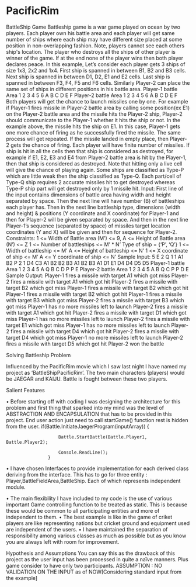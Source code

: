 # PacificRim

BattleShip Game
Battleship game is a war game played on ocean by two players. Each player own his
battle area and each player will get same number of ships where each ship may have
different size placed at some position in non-overlapping fashion. Note, players cannot
see each others ship's location.
The player who destroys all the ships of other player is winner of the game. If at the end
none of the player wins then both player declares peace.
In this example, Let’s consider each player gets 3 ships of size 1x3, 2x2 and 1x4. First
ship is spanned in between B1, B2 and B3 cells. Next ship is spanned in between D1, D2,
E1 and E2 cells. Last ship is spanned in between F3, F4, F5 and F6 cells. Similarly
Player-2 can place the same set of ships in different positions in his battle area.
Player-1 battle Area
1 2 3 4 5 6
A
B
C
D
E
F
Player-2 battle Area
1 2 3 4 5 6
A
B
C
D
E
F
Both players will get the chance to launch missiles one by one. For example if Player-1
fires missile in Player-2 battle area by calling some position(ex E1) on the Player-2 battle
area and the missile hits the Player-2 ship, Player-2 should communicate to the Player-1
whether it hits the ship or not.
In the example above, the missile hits the ship on E1. In this case, Player-1 gets one more
chance of firing as he successfully fired the missile. The same process will get repeated.
If the missile landed in empty place, then Player-2 gets the chance of firing. Each player
will have finite number of missiles.
If ship is hit in all the cells then that ship is considered as destroyed, for example if E1,
E2, E3 and E4 from Player-2 battle area is hit by the Player-1, then that ship is considered
as destroyed. Note that hitting only a live cell will give the chance of playing
again. Some ships are classified as Type-P which are little weak then the ship classified
as Type-Q. Each part/cell of Type-Q ship requires 2 accurate missiles hit to get destroyed
whereas Type-P ship part will get destroyed only by 1 missile hit.
Input:
First line of the input contains dimensions of battle area having width and height
separated by space. Then the next line will have number (B) of battleships each player
has. Then in the next line battleship type, dimensions (width and height) & positions (Y
coordinate and X coordinate) for Player-1 and then for Player-2 will be given separated
by space. And then in the next line Player-1’s sequence (separated by space) of missiles
target location coordinates (Y and X) will be given and then for sequence for Player-2.
Constraints:
1 <= Width of Battle area (M’) <= 9,
A <= Height of Battle area (N’) <= Z
1 <= Number of battleships <= M’ * N’
Type of ship = {‘P’, ‘Q’}
1 <= Width of battleship <= M’
A <= Height of battleship <= N’
1 <= X coordinate of ship <= M’
A <= Y coordinate of ship <= N’
Sample Input:
5 E
2
Q 1 1 A1 B2
P 2 1 D4 C3
A1 B2 B2 B3
A1 B2 B3 A1 D1 E1 D4 D4 D5 D5
Player-1 battle Area
1 2 3 4 5
A Q
B
C
D
P P
E
Player-2 battle Area
1 2 3 4 5
A
B
Q
C
P P
D
E
Sample Output:
Player-1 fires a missile with target A1 which got miss
Player-2 fires a missile with target A1 which got hit
Player-2 fires a missile with target B2 which got miss
Player-1 fires a missile with target B2 which got hit
Player-1 fires a missile with target B2 which got hit
Player-1 fires a missile with target B3 which got miss
Player-2 fires a missile with target B3 which got miss
Player-1 has no more missiles left to launch
Player-2 fires a missile with target A1 which got hit
Player-2 fires a missile with target D1 which got miss
Player-1 has no more missiles left to launch
Player-2 fires a missile with target E1 which got miss
Player-1 has no more missiles left to launch
Player-2 fires a missile with target D4 which got hit
Player-2 fires a missile with target D4 which got miss
Player-1 no more missiles left to launch
Player-2 fires a missile with target D5 which got hit
Player-2 won the battle

Solving Battleship Problem


Influenced by the PacificRim movie which I saw last night I have named my project as ‘BattleShipPacificRim’. The two main characters (players) would be JAEGAR and KAIJU. Battle is fought between these two players.

Salient Features

•	Before starting off with coding I was designing the architecture for this problem and first thing that sparked into my mind was the level of ABSTRACTION AND ENCAPSULATION that has to be provided in this project. 
End user action just need to call startGame() function rest is hidden from the user.
                   if(Battle.InitiateJaegerProgram(inputArray))
                    {

                        Battle.StartBattle(Battle.Player1, Battle.Player2);
                   
                        Console.ReadLine();
                    }
        
•	I have chosen Interfaces to provide implementation for each derived class deriving from the interface. This has to go for three entity : Player,BattleFieldArea,BattleShip.
Each of which represents independent module.

•	The main flexibility I have included to my code is the use of various important Game controlling function to be treated as static. This is because these would be common to all participating entities and more of independent to them.
•	The best example is like in the game of criket players are like representing nations but cricket ground and equipment used are independent of the users.
•	I have maintained the separation of responsibility among various classes as much as possible but as you know you are always left with room for improvement. 


Hypothesis and Assumptions
You can say this as the drawback of this project as the user input has been processed in quite a naïve manners. Plus game consider to have only two participants. 
ASSUMPTION : NO VALIDATION ON THE INPUT as of NOW[Considering standard input from the example]

